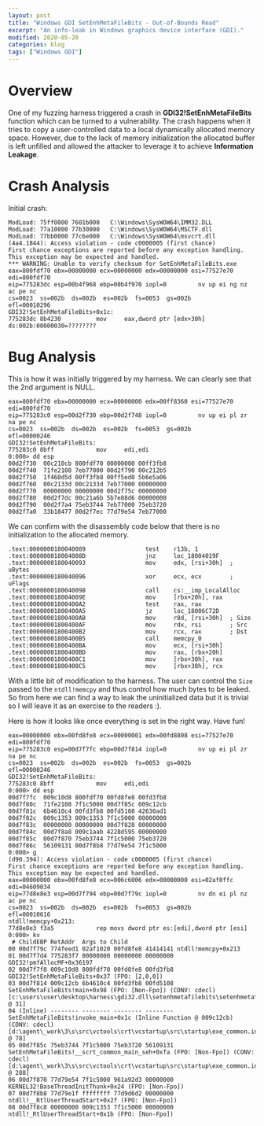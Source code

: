```yaml
---
layout: post
title: "Windows GDI SetEnhMetaFileBits - Out-of-Bounds Read"
excerpt: "An info-leak in Windows graphics device interface (GDI)."
modified: 2020-05-20
categories: blog
tags: ["Windows GDI"]
---
```


# Overview

One of my fuzzing harness triggered a crash in **GDI32!SetEnhMetaFileBits** function which can be turned to a vulnerability. The crash happens when it tries to copy a user-controlled data to a local dynamically allocated memory space. However, due to the lack of memory initialization the allocated buffer is left unfilled and allowed the attacker to leverage it to achieve **Information Leakage**.

# Crash Analysis

Initial crash:
```
ModLoad: 75ff0000 7601b000   C:\Windows\SysWOW64\IMM32.DLL
ModLoad: 77a10000 77b30000   C:\Windows\SysWOW64\MSCTF.dll
ModLoad: 77bb0000 77c6e000   C:\Windows\SysWOW64\msvcrt.dll
(4a4.1844): Access violation - code c0000005 (first chance)
First chance exceptions are reported before any exception handling.
This exception may be expected and handled.
*** WARNING: Unable to verify checksum for SetEnhMetaFileBits.exe
eax=800fdf70 ebx=00000000 ecx=00000000 edx=00000000 esi=77527e70 edi=800fdf70
eip=775283dc esp=00b4f968 ebp=00b4f970 iopl=0         nv up ei ng nz ac pe nc
cs=0023  ss=002b  ds=002b  es=002b  fs=0053  gs=002b             efl=00010296
GDI32!SetEnhMetaFileBits+0x1c:
775283dc 8b4230          mov     eax,dword ptr [edx+30h] ds:002b:00000030=????????
```

# Bug Analysis

This is how it was initially triggered by my harness. We can clearly see that the 2nd argument is NULL.
```
eax=800fdf70 ebx=00000000 ecx=00000000 edx=00ff8360 esi=77527e70 edi=800fdf70
eip=775283c0 esp=00d2f730 ebp=00d2f748 iopl=0         nv up ei pl zr na pe nc
cs=0023  ss=002b  ds=002b  es=002b  fs=0053  gs=002b             efl=00000246
GDI32!SetEnhMetaFileBits:
775283c0 8bff            mov     edi,edi
0:000> dd esp
00d2f730  00c210cb 800fdf70 00000000 00ff3fb8
00d2f740  71fe2108 7eb77000 00d2f790 00c212b5
00d2f750  1f460d5d 00ff3fb8 00ff5ed0 5b6e5a06
00d2f760  00c2133d 00c2133d 7eb77000 00000000
00d2f770  00000000 00000000 00d2f75c 00000000
00d2f780  00d2f7dc 00c21a6b 5b7e88d6 00000000
00d2f790  00d2f7a4 75eb3744 7eb77000 75eb3720
00d2f7a0  33b18477 00d2f7ec 77d79e54 7eb77000
```

We can confirm with the disassembly code below that there is no initialization to the allocated memory.

```
.text:0000000180040089                 test    r13b, 1
.text:000000018004008D                 jnz     loc_18004019F
.text:0000000180040093                 mov     edx, [rsi+30h]  ; uBytes
.text:0000000180040096                 xor     ecx, ecx        ; uFlags
.text:0000000180040098                 call    cs:__imp_LocalAlloc
.text:000000018004009E                 mov     [rbx+20h], rax
.text:00000001800400A2                 test    rax, rax
.text:00000001800400A5                 jz      loc_18006C72D
.text:00000001800400AB                 mov     r8d, [rsi+30h]  ; Size
.text:00000001800400AF                 mov     rdx, rsi        ; Src
.text:00000001800400B2                 mov     rcx, rax        ; Dst
.text:00000001800400B5                 call    memcpy_0
.text:00000001800400BA                 mov     ecx, [rsi+30h]
.text:00000001800400BD                 mov     rax, [rbx+20h]
.text:00000001800400C1                 mov     [rbx+30h], rax
.text:00000001800400C5                 mov     [rbx+38h], rcx
```

With a little bit of modification to the harness. The user can control the `Size` passed to the `ntdll!memcpy` and thus control how much bytes to be leaked. So from here we can find a way to leak the uninitialized data but it is trivial so I will leave it as an exercise to the readers :).

Here is how it looks like once everything is set in the right way. Have fun!

```
eax=00000000 ebx=00fd8fe8 ecx=00000001 edx=00fd8808 esi=77527e70 edi=800fdf70
eip=775283c0 esp=00d7f7fc ebp=00d7f814 iopl=0         nv up ei pl zr na pe nc
cs=0023  ss=002b  ds=002b  es=002b  fs=0053  gs=002b             efl=00000246
GDI32!SetEnhMetaFileBits:
775283c0 8bff            mov     edi,edi
0:000> dd esp
00d7f7fc  009c10d8 800fdf70 00fd8fe8 00fd3fb8
00d7f80c  71fe2108 7f1c5000 00d7f85c 009c12cb
00d7f81c  6b4610c4 00fd3fb8 00fd5108 42630ad1
00d7f82c  009c1353 009c1353 7f1c5000 00000000
00d7f83c  00000000 00000000 00d7f828 00000000
00d7f84c  00d7f8a8 009c1aab 4228d595 00000000
00d7f85c  00d7f870 75eb3744 7f1c5000 75eb3720
00d7f86c  56109131 00d7f8b8 77d79e54 7f1c5000
0:000> g
(d90.394): Access violation - code c0000005 (first chance)
First chance exceptions are reported before any exception handling.
This exception may be expected and handled.
eax=00000000 ebx=00fd8fe8 ecx=006c6006 edx=00000000 esi=02af0ffc edi=04609034
eip=77d8e8e3 esp=00d7f794 ebp=00d7f79c iopl=0         nv dn ei pl nz ac pe nc
cs=0023  ss=002b  ds=002b  es=002b  fs=0053  gs=002b             efl=00010616
ntdll!memcpy+0x213:
77d8e8e3 f3a5            rep movs dword ptr es:[edi],dword ptr [esi]
0:000> kv
 # ChildEBP RetAddr  Args to Child              
00 00d7f79c 774feed1 02af1020 00fd8fe8 41414141 ntdll!memcpy+0x213
01 00d7f7d4 775283f7 00000000 00000000 00000000 GDI32!pmfAllocMF+0x36197
02 00d7f7f8 009c10d8 800fdf70 00fd8fe8 00fd3fb8 GDI32!SetEnhMetaFileBits+0x37 (FPO: [2,0,0])
03 00d7f814 009c12cb 6b4610c4 00fd3fb8 00fd5108 SetEnhMetaFileBits!main+0x98 (FPO: [Non-Fpo]) (CONV: cdecl) [c:\users\user\desktop\harness\gdi32.dll\setenhmetafilebits\setenhmetafilebits\setenhmetafilebits.cpp @ 31] 
04 (Inline) -------- -------- -------- -------- SetEnhMetaFileBits!invoke_main+0x1c (Inline Function @ 009c12cb) (CONV: cdecl) [d:\agent\_work\3\s\src\vctools\crt\vcstartup\src\startup\exe_common.inl @ 78] 
05 00d7f85c 75eb3744 7f1c5000 75eb3720 56109131 SetEnhMetaFileBits!__scrt_common_main_seh+0xfa (FPO: [Non-Fpo]) (CONV: cdecl) [d:\agent\_work\3\s\src\vctools\crt\vcstartup\src\startup\exe_common.inl @ 288] 
06 00d7f870 77d79e54 7f1c5000 961a92d3 00000000 KERNEL32!BaseThreadInitThunk+0x24 (FPO: [Non-Fpo])
07 00d7f8b8 77d79e1f ffffffff 77d9d6d2 00000000 ntdll!__RtlUserThreadStart+0x2f (FPO: [Non-Fpo])
08 00d7f8c8 00000000 009c1353 7f1c5000 00000000 ntdll!_RtlUserThreadStart+0x1b (FPO: [Non-Fpo])
```